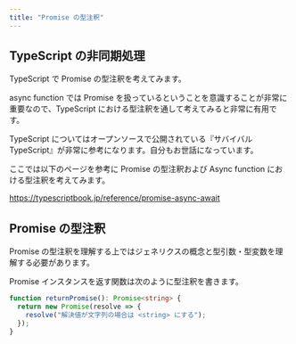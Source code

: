 ```yaml
---
title: "Promise の型注釈"
---
```


## TypeScript の非同期処理
TypeScript で Promise の型注釈を考えてみます。

async function では Promise を扱っているということを意識することが非常に重要なので、TypeScript における型注釈を通して考えてみると非常に有用です。

TypeScript についてはオープンソースで公開されている『サバイバル TypeScript』が非常に参考になります。自分もお世話になっています。

ここでは以下のページを参考に Promise の型注釈および Async function における型注釈を考えてみます。

https://typescriptbook.jp/reference/promise-async-await

## Promise の型注釈
Promise の型注釈を理解する上ではジェネリクスの概念と型引数・型変数を理解する必要があります。

Promise インスタンスを返す関数は次のように型注釈を書きます。

```ts
function returnPromise(): Promise<string> {
  return new Promise(resolve => {
    resolve("解決値が文字列の場合は <string> にする");
  });
}
```

